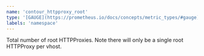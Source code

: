 ```yaml
---
name: 'contour_httpproxy_root'
type: '[GAUGE](https://prometheus.io/docs/concepts/metric_types/#gauge)'
labels: 'namespace'
---
```


Total number of root HTTPProxies. Note there will only be a single root HTTPProxy per vhost.
